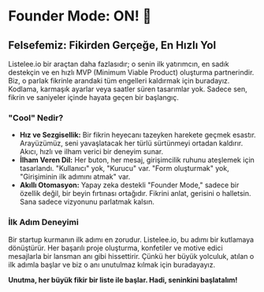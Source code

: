 # Founder Mode: ON! 🚀

## Felsefemiz: Fikirden Gerçeğe, En Hızlı Yol

Listelee.io bir araçtan daha fazlasıdır; o senin ilk yatırımcın, en sadık destekçin ve en hızlı MVP (Minimum Viable Product) oluşturma partnerindir. Biz, o parlak fikrinle arandaki tüm engelleri kaldırmak için buradayız. Kodlama, karmaşık ayarlar veya saatler süren tasarımlar yok. Sadece sen, fikrin ve saniyeler içinde hayata geçen bir başlangıç.

### "Cool" Nedir?

- **Hız ve Sezgisellik:** Bir fikrin heyecanı tazeyken harekete geçmek esastır. Arayüzümüz, seni yavaşlatacak her türlü sürtünmeyi ortadan kaldırır. Akıcı, hızlı ve ilham verici bir deneyim sunar.
- **İlham Veren Dil:** Her buton, her mesaj, girişimcilik ruhunu ateşlemek için tasarlandı. "Kullanıcı" yok, "Kurucu" var. "Form oluşturmak" yok, "Girişiminin ilk adımını atmak" var.
- **Akıllı Otomasyon:** Yapay zeka destekli "Founder Mode," sadece bir özellik değil, bir beyin fırtınası ortağıdır. Fikrini anlat, gerisini o halletsin. Sana sadece vizyonunu parlatmak kalsın.

### İlk Adım Deneyimi

Bir startup kurmanın ilk adımı en zorudur. Listelee.io, bu adımı bir kutlamaya dönüştürür. Her başarılı proje oluşturma, konfetiler ve motive edici mesajlarla bir lansman anı gibi hissettirir. Çünkü her büyük yolculuk, atılan o ilk adımla başlar ve biz o anı unutulmaz kılmak için buradayayız.

**Unutma, her büyük fikir bir liste ile başlar. Hadi, seninkini başlatalım!**
